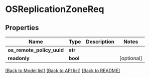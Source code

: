 # OSReplicationZoneReq

## Properties
Name | Type | Description | Notes
------------ | ------------- | ------------- | -------------
**os_remote_policy_uuid** | **str** |  | 
**readonly** | **bool** |  | [optional] 

[[Back to Model list]](../README.md#documentation-for-models) [[Back to API list]](../README.md#documentation-for-api-endpoints) [[Back to README]](../README.md)


